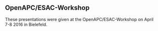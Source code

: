 
## OpenAPC/ESAC-Workshop

These presentations were given at the OpenAPC/ESAC-Workshop on April 7-8 2016 in Bielefeld.
